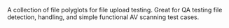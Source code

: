 A collection of file polyglots for file upload testing.  Great for QA testing file detection, handling, and simple functional AV scanning test cases.
